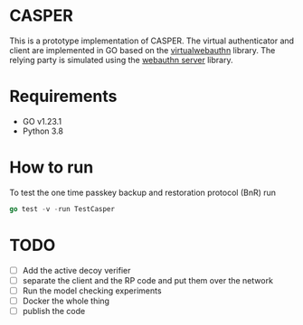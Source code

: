 # CASPER 

This is a  prototype implementation of CASPER. The virtual authenticator and client are implemented  in GO based on the [virtualwebauthn](https://github.com/descope/virtualwebauthn) library. The relying party is simulated using the [webauthn server](https://github.com/fxamacker/webauthn) library.
    
# Requirements
- GO v1.23.1
- Python 3.8

# How to run 
To test the one time passkey backup and restoration protocol (BnR) run 
``` go 
go test -v -run TestCasper
```

# TODO
- [ ] Add the active decoy verifier
- [ ] separate the client and the RP code and put them over the network
- [ ] Run the model checking experiments
- [ ] Docker the whole thing
- [ ] publish the code